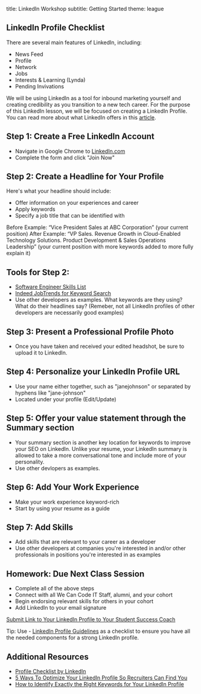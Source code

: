 title: LinkedIn Workshop
subtitle: Getting Started
theme: league

## LinkedIn Profile Checklist
There are several main features of LinkedIn, including:
- News Feed
- Profile
- Network
- Jobs
- Interests & Learning (Lynda)
- Pending Invivations

We will be using LinkedIn as a tool for inbound marketing yourself and creating credibility as you transition to a new tech career. For the purpose of this LinkedIn lesson, we will be focused on creating a LinkedIn Profile. You can read more about what LinkedIn offers in this [article](https://www.lifewire.com/what-is-linkedin-3486382).

## Step 1: Create a Free LinkedIn Account
- Navigate in Google Chrome to [LinkedIn.com](http://www.linkedin.com)
- Complete the form and click "Join Now"

## Step 2: Create a Headline for Your Profile
Here's what your headline should include:
- Offer information on your experiences and career
- Apply keywords
- Specify a job title that can be identified with

Before Example: “Vice President Sales at ABC Corporation” (your current position)
After Example: “VP Sales. Revenue Growth in Cloud-Enabled Technology Solutions. Product Development & Sales Operations Leadership”  (your current position with more keywords added to more fully explain it)

## Tools for Step 2:
- [Software Engineer Skills List](https://www.thebalance.com/software-engineer-skills-list-2062483)
- [Indeed JobTrends for Keyword Search](https://www.indeed.com/jobtrends)
- Use other developers as examples. What keywords are they using? What do their headlines say?
(Remeber, not all LinkedIn profiles of other developers are necessarily good examples)

## Step 3: Present a Professional Profile Photo
- Once you have taken and received your edited headshot, be sure to upload it to LinkedIn.

## Step 4: Personalize your LinkedIn Profile URL
- Use your name either together, such as "janejohnson" or separated by hyphens like "jane-johnson"
- Located under your profile (Edit/Update)

## Step 5: Offer your value statement through the Summary section
- Your summary section is another key location for keywords to improve your SEO on LinkedIn. Unlike your resume, your LinkedIn summary is allowed to take a more conversational tone and include more of your personality.
- Use other devlopers as examples.

## Step 6: Add Your Work Experience
- Make your work experience keyword-rich
- Start by using your resume as a guide

## Step 7: Add Skills
- Add skills that are relevant to your career as a developer
- Use other developers at companies you're interested in and/or other professionals in positions you're interested in as examples

## Homework: Due Next Class Session
- Complete all of the above steps
- Connect with all We Can Code IT Staff, alumni, and your cohort
- Begin endorsing relevant skills for others in your cohort
- Add LinkedIn to your email signature

[Submit Link to Your LinkedIn Profile to Your Student Success Coach](https://goo.gl/forms/pzOQKKrdeJeECjJI2)

Tip: Use - [LinkedIn Profile Guidelines](https://docs.google.com/spreadsheets/d/1cb4SA_08ZlHaUtQbg2GyOzS_zNYu5PHw6jnUm3_VeqQ/edit#gid=530008895) as a checklist to ensure you have all the needed components for a strong LinkedIn profile.

## Additional Resources
- [Profile Checklist by LinkedIn](https://university.linkedin.com/content/dam/university/global/en_US/site/pdf/LinkedIn%20Profile%20Checklist%20-%20College%20Students.pdf)
- [5 Ways To Optimize Your LinkedIn Profile So Recruiters Can Find You](https://www.workitdaily.com/optimize-linkedin-profile-recruiters/)
- [How to Identify Exactly the Right Keywords for Your LinkedIn Profile](https://www.job-hunt.org/linkedin-job-search/indeed-jobtrends-research.shtml)